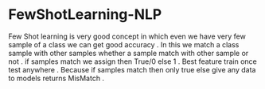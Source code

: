 # FewShotLearning-NLP
Few Shot learning is very good concept in which even we have very few sample of a class we can get good accuracy . In this we match a class sample with other samples whether a sample match with other sample or not . if samples match we assign then True/0 else 1 . Best feature train once test anywhere . Because if samples match then only true else give any data to models returns MisMatch .

